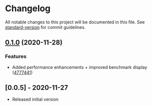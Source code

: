 # Changelog

All notable changes to this project will be documented in this file. See [standard-version](https://github.com/conventional-changelog/standard-version) for commit guidelines.

## [0.1.0](https://github.com/crosstype/node-html-markdown/compare/v0.0.3...v0.1.0) (2020-11-28)


### Features

* Added performance enhancements + improved benchmark display ([4777441](https://github.com/crosstype/node-html-markdown/commit/477744167d4e1ffce8c7bcbfbc34b5cd88aabf74))

## [0.0.5] - 2020-11-27

- Released initial version

[Unreleased]: https://github.com/nonara/@crosstype/compare/v1.0.0...HEAD
[0.0.4]: https://github.com/nonara/@crosstype/compare/v0.0.0...v0.0.4
